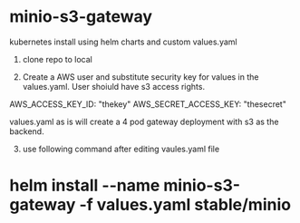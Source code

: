 # minio-s3-gateway
kubernetes install using helm charts and  custom values.yaml

1. clone repo to local

2. Create a AWS user and substitute security key for values in the values.yaml. User shoiuld have s3 access rights.

  AWS_ACCESS_KEY_ID: "thekey"
  AWS_SECRET_ACCESS_KEY: "thesecret"
  
  
  values.yaml as is will create a 4 pod gateway deployment with s3 as the backend. 
  
  
 3. use following command after editing vaules.yaml file

# helm install --name minio-s3-gateway  -f values.yaml stable/minio




